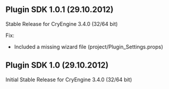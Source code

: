 Plugin SDK 1.0.1 (29.10.2012)
-----------------------------
Stable Release for CryEngine 3.4.0 (32/64 bit)

Fix:
* Included a missing wizard file (project/Plugin_Settings.props)

Plugin SDK 1.0 (29.10.2012)
---------------------------
Initial Stable Release for CryEngine 3.4.0 (32/64 bit)
